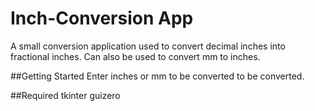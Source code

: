 # Inch-Conversion App
A small conversion application used to convert decimal inches into fractional inches. Can also be used to convert mm to inches. 

##Getting Started
Enter inches or mm to be converted to be converted.


##Required 
tkinter
guizero
